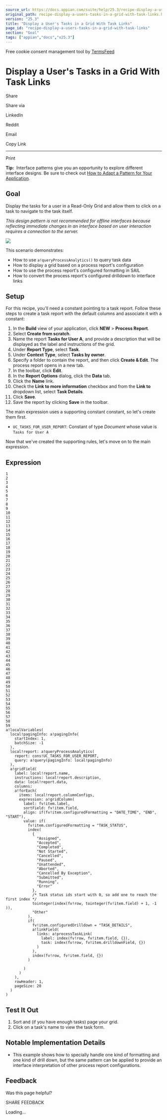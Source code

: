 ```yaml
---
source_url: https://docs.appian.com/suite/help/25.3/recipe-display-a-users-tasks-in-a-grid-with-task-links.html
original_path: recipe-display-a-users-tasks-in-a-grid-with-task-links.html
version: "25.3"
title: "Display a User's Tasks in a Grid With Task Links"
page_id: "recipe-display-a-users-tasks-in-a-grid-with-task-links"
section: "Goal"
tags: ["appian","docs","v25.3"]
---
```



Free cookie consent management tool by [TermsFeed](https://www.termsfeed.com/)

# Display a User's Tasks in a Grid With Task Links

Share

Share via

LinkedIn

Reddit

Email

Copy Link

* * *

Print

**Tip:**  Interface patterns give you an opportunity to explore different interface designs. Be sure to check out [How to Adapt a Pattern for Your Application](Adapt_a_SAIL_Recipe_to_Work_with_My_Applications.html).

## Goal

Display the tasks for a user in a Read-Only Grid and allow them to click on a task to navigate to the task itself.

_This design pattern is not recommended for offline interfaces because reflecting immediate changes in an interface based on user interaction requires a connection to the server._

![](images/SAIL_Recipe_User_Task_Grid.png)

This scenario demonstrates:

-   How to use `a!queryProcessAnalytics()` to query task data
-   How to display a grid based on a process report's configuration
-   How to use the process report's configured formatting in SAIL
-   How to convert the process report's configured drilldown to interface links

## Setup

For this recipe, you'll need a constant pointing to a task report. Follow these steps to create a task report with the default columns and associate it with a constant:

1.  In the **Build** view of your application, click **NEW** > **Process Report**.
2.  Select **Create from scratch**.
3.  Name the report **Tasks for User A**, and provide a description that will be displayed as the label and instructions of the grid.
4.  Under **Report Type**, select **Task**.
5.  Under **Context Type**, select **Tasks by owner**.
6.  Specify a folder to contain the report, and then click **Create & Edit**.
    The process report opens in a new tab.
7.  In the toolbar, click **Edit**.
8.  In the **Report Options** dialog, click the **Data** tab.
9.  Click the **Name** link.
10.  Check the **Link to more information** checkbox and from the **Link to** dropdown list, select **Task Details**.
11.  Click **Save**.
12.  Save the report by clicking **Save** in the toolbar.

The main expression uses a supporting constant constant, so let's create them first.

-   `UC_TASKS_FOR_USER_REPORT`: Constant of type _Document_ whose value is `Tasks for User A`

Now that we've created the supporting rules, let's move on to the main expression.

## Expression

```
1
2
3
4
5
6
7
8
9
10
11
12
13
14
15
16
17
18
19
20
21
22
23
24
25
26
27
28
29
30
31
32
33
34
35
36
37
38
39
40
41
42
43
44
45
46
47
48
49
50
51
52
53
54
55
56
57
58
59
a!localVariables(
  local!pagingInfo: a!pagingInfo(
    startIndex: 1,
    batchSize: -1
  ),
  local!report: a!queryProcessAnalytics(
    report: cons!UC_TASKS_FOR_USER_REPORT,
    query: a!query(pagingInfo: local!pagingInfo)
  ),
  a!gridField(
    label: local!report.name,
    instructions: local!report.description,
    data: local!report.data,
    columns:
    a!forEach(
      items: local!report.columnConfigs,
      expression: a!gridColumn(
        label: fv!item.label,
        sortField: fv!item.field,
        align: if(fv!item.configuredFormatting = "DATE_TIME", "END", "START"),
        value: if(
          fv!item.configuredFormatting = "TASK_STATUS",
          index(
            {
              "Assigned",
              "Accepted",
              "Completed",
              "Not Started",
              "Cancelled",
              "Paused",
              "Unattended",
              "Aborted",
              "Cancelled By Exception",
              "Submitted",
              "Running",
              "Error"
            },
            /* Task status ids start with 0, so add one to reach the first index */
            tointeger(index(fv!row, tointeger(fv!item.field) + 1, -1 )),
            "Other"
          ),
          if(
            fv!item.configuredDrilldown = "TASK_DETAILS",
            a!linkField(
              links: a!processTaskLink(
                label: index(fv!row, fv!item.field, {}),
                task: index(fv!row, fv!item.drilldownField, {})
              )
            ),
            index(fv!row, fv!item.field, {})
          )

        )
      )
    ),
    rowHeader: 1,
    pageSize: 20
  )
)
```

## Test It Out

1.  Sort and (if you have enough tasks) page your grid.
2.  Click on a task's name to view the task form.

## Notable Implementation Details

-   This example shows how to specially handle one kind of formatting and one kind of drill down, but the same pattern can be applied to provide an interface interpretation of other process report configurations.

## Feedback

Was this page helpful?

SHARE FEEDBACK

Loading...
